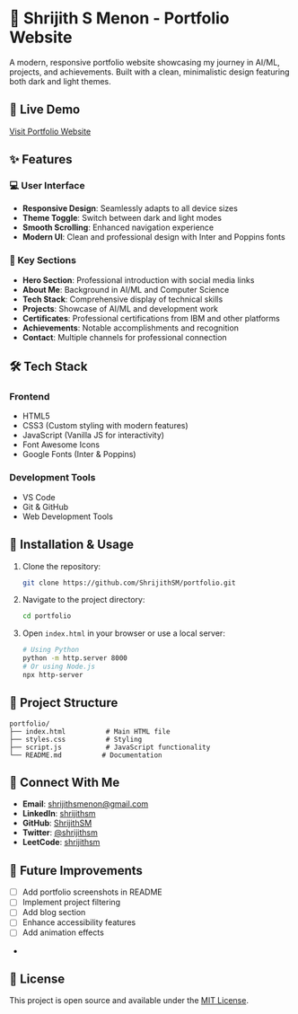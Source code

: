 
# 🚀 Shrijith S Menon - Portfolio Website


A modern, responsive portfolio website showcasing my journey in AI/ML, projects, and achievements. Built with a clean, minimalistic design featuring both dark and light themes.

## 🌟 Live Demo
[Visit Portfolio Website](https://www.shrijithsm.tech)

## ✨ Features

### 💻 User Interface
- **Responsive Design**: Seamlessly adapts to all device sizes
- **Theme Toggle**: Switch between dark and light modes
- **Smooth Scrolling**: Enhanced navigation experience
- **Modern UI**: Clean and professional design with Inter and Poppins fonts

### 📱 Key Sections
- **Hero Section**: Professional introduction with social media links
- **About Me**: Background in AI/ML and Computer Science
- **Tech Stack**: Comprehensive display of technical skills
- **Projects**: Showcase of AI/ML and development work
- **Certificates**: Professional certifications from IBM and other platforms
- **Achievements**: Notable accomplishments and recognition
- **Contact**: Multiple channels for professional connection

## 🛠️ Tech Stack

### Frontend
- HTML5
- CSS3 (Custom styling with modern features)
- JavaScript (Vanilla JS for interactivity)
- Font Awesome Icons
- Google Fonts (Inter & Poppins)

### Development Tools
- VS Code
- Git & GitHub
- Web Development Tools

## 🔧 Installation & Usage

1. Clone the repository:
   ```bash
   git clone https://github.com/ShrijithSM/portfolio.git
   ```

2. Navigate to the project directory:
   ```bash
   cd portfolio
   ```

3. Open `index.html` in your browser or use a local server:
   ```bash
   # Using Python
   python -m http.server 8000
   # Or using Node.js
   npx http-server
   ```

## 📂 Project Structure
```
portfolio/
├── index.html          # Main HTML file
├── styles.css          # Styling
├── script.js           # JavaScript functionality
└── README.md          # Documentation
```

## 🤝 Connect With Me

- **Email**: shrijithsmenon@gmail.com
- **LinkedIn**: [shrijithsm](https://linkedin.com/in/shrijithsm)
- **GitHub**: [ShrijithSM](https://github.com/shrijithsm)
- **Twitter**: [@shrijithsm](https://x.com/shrijithsm)
- **LeetCode**: [shrijithsm](https://leetcode.com/u/shrijithsm)

## 📌 Future Improvements

- [ ] Add portfolio screenshots in README
- [ ] Implement project filtering
- [ ] Add blog section
- [ ] Enhance accessibility features
- [ ] Add animation effects

-
## 📄 License

This project is open source and available under the [MIT License](LICENSE).
